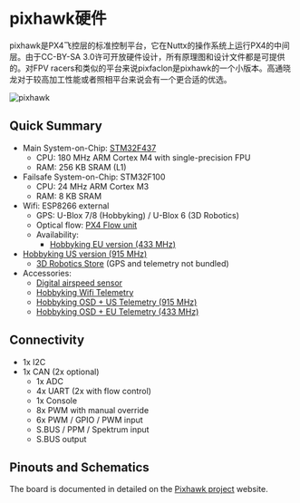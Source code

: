 # pixhawk硬件


pixhawk是PX4飞控层的标准控制平台，它在Nuttx的操作系统上运行PX4的中间层。由于CC-BY-SA 3.0许可开放硬件设计，所有原理图和设计文件都是可提供的。对FPV racers和类似的平台来说pixfaclon是pixhawk的一个小版本。高通晓龙对于较高加工性能或者照相平台来说会有一个更合适的优选。

![pixhawk](../pictures/hardware/hardware-pixhawk.png)

## Quick Summary

-   Main System-on-Chip: [STM32F437](http://www.st.com/web/en/catalog/mmc/FM141/SC1169/SS1577/LN1789)
    - CPU: 180 MHz ARM Cortex M4 with single-precision FPU
    - RAM: 256 KB SRAM (L1)
-   Failsafe System-on-Chip: STM32F100
    - CPU: 24 MHz ARM Cortex M3
    - RAM: 8 KB SRAM
-   Wifi: ESP8266 external
    - GPS: U-Blox 7/8 (Hobbyking) / U-Blox 6 (3D Robotics)
    - Optical flow: [PX4 Flow unit](http://www.hobbyking.com/hobbyking/store/__66308__HK_Pilot32_Optical_Flow_Kit_With_Sonar.html)
    - Availability:
      - [Hobbyking EU version (433 MHz)](http://www.hobbyking.com/hobbyking/store/__80554__HKPilot32_Autonomous_Vehicle_32Bit_Control_Set_with_Telemetry_and_GPS_433Mhz_.html)
-   [Hobbyking US version (915 MHz)](http://www.hobbyking.com/hobbyking/store/__80555__HKPilot32_Autonomous_Vehicle_32Bit_Control_Set_with_Telemetry_and_GPS_915Mhz_.html)
    - [3D Robotics Store](https://store.3drobotics.com/products/3dr-pixhawk) (GPS and telemetry not bundled)
-   Accessories:
    - [Digital airspeed sensor](http://www.hobbyking.com/hobbyking/store/__62752__HKPilot_32_Digital_Air_Speed_Sensor_And_Pitot_Tube_Set.html)
    - [Hobbyking Wifi Telemetry](http://www.hobbyking.com/hobbyking/store/__87841__APM_Pixhawk_Wireless_Wifi_Radio_Module.html)
    - [Hobbyking OSD + US Telemetry (915 MHz)](http://www.hobbyking.com/hobbyking/store/__74651__Micro_HKPilot_Telemetry_Radio_Module_with_On_Screen_Display_OSD_unit_915MHz_.html)
    - [Hobbyking OSD + EU Telemetry (433 MHz)](http://www.hobbyking.com/hobbyking/store/__74650__Micro_HKPilot_Telemetry_Radio_Module_with_On_Screen_Display_OSD_unit_433MHz_.html)

## Connectivity

- 1x I2C
- 1x CAN (2x optional)
  - 1x ADC
  - 4x UART (2x with flow control)
  - 1x Console
  - 8x PWM with manual override
  - 6x PWM / GPIO / PWM input
  - S.BUS / PPM / Spektrum input
  - S.BUS output

## Pinouts and Schematics

The board is documented in detailed on the [Pixhawk project](https://pixhawk.org/modules/pixhawk) website.
